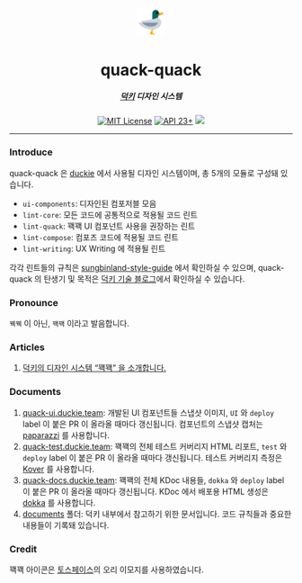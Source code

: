 <p align="center">
  <img src="./assets/toss-duck.svg" width="10%" alt="duck" />
</p>
<h1 align="center">quack-quack</h1>
<h5 align="center"><a href="https://github.com/sungbinland/duckie">덕키</a> 디자인 시스템</h5>
<p align="center">
  <a href="LICENSE"><img alt="MIT License" src="https://img.shields.io/badge/License-MIT-blue"/></a>
  <a href="https://developer.android.com/about/versions/marshmallow"><img alt="API 23+" src="https://img.shields.io/badge/API-23%2B-brightgreen.svg"/></a>
  <a href="https://codecov.io/gh/sungbinland/duckie-quack-quack" > <img src="https://codecov.io/gh/sungbinland/duckie-quack-quack/branch/develop/graph/badge.svg?token=ACRJ1R22YD"/></a>
</p>


---

### Introduce

quack-quack 은 [duckie](https://github.com/sungbinland/duckie) 에서 사용될 디자인 시스템이며, 총 5개의 모듈로 구성돼 있습니다.

- `ui-components`: 디자인된 컴포저블 모음
- `lint-core`: 모든 코드에 공통적으로 적용될 코드 린트
- `lint-quack`: 꽥꽥 UI 컴포넌트 사용을 권장하는 린트
- `lint-compose`: 컴포즈 코드에 적용될 코드 린트
- `lint-writing`:  UX Writing 에 적용될 린트

각각 린트들의 규칙은 [sungbinland-style-guide](https://github.com/sungbinland/sungbinland-style-guide) 에서 확인하실 수 있으며, quack-quack 의 탄생기 및 목적은 [덕키 기술 블로그](https://medium.com/duckie-stories/%EB%8D%95%ED%82%A4%EC%9D%98-%EB%94%94%EC%9E%90%EC%9D%B8-%EC%8B%9C%EC%8A%A4%ED%85%9C-%EA%BD%A5%EA%BD%A5-%EC%9D%84-%EC%86%8C%EA%B0%9C%ED%95%A9%EB%8B%88%EB%8B%A4-59d962c4bf7)에서 확인하실 수 있습니다.

### Pronounce

`꿱꿱` 이 아닌, `꽥꽥` 이라고 발음합니다.

### Articles

1. [덕키의 디자인 시스템 “꽥꽥” 을 소개합니다.](https://blog.duckie.team/%EB%8D%95%ED%82%A4%EC%9D%98-%EB%94%94%EC%9E%90%EC%9D%B8-%EC%8B%9C%EC%8A%A4%ED%85%9C-%EA%BD%A5%EA%BD%A5-%EC%9D%84-%EC%86%8C%EA%B0%9C%ED%95%A9%EB%8B%88%EB%8B%A4-59d962c4bf7)

### Documents

1. [quack-ui.duckie.team](https://quack-ui.duckie.team/): 개발된 UI 컴포넌트들 스냅샷 이미지, `UI` 와 `deploy` label 이 붙은 PR 이 올라올 때마다 갱신됩니다. 컴포넌트의 스냅샷 캡처는 [paparazzi](https://github.com/cashapp/paparazzi) 를 사용합니다.
2. [quack-test.duckie.team](https://quack-test.duckie.team/): 꽥꽥의 전체 테스트 커버리지 HTML 리포트, `test` 와 `deploy` label 이 붙은 PR 이 올라올 때마다 갱신됩니다. 테스트 커버리지 측정은 [Kover](https://github.com/Kotlin/kotlinx-kover) 를 사용합니다.
3. [quack-docs.duckie.team](https://quack-docs.duckie.team/): 꽥꽥의 전체 KDoc 내용들, `dokka` 와 `deploy` label 이 붙은 PR 이 올라올 때마다 갱신됩니다. KDoc 에서 배포용 HTML 생성은 [dokka](https://github.com/Kotlin/dokka) 를 사용합니다.
4. [documents](/documents) 폴더: 덕키 내부에서 참고하기 위한 문서입니다. 코드 규칙들과 중요한 내용들이 기록돼 있습니다.

### Credit

꽥꽥 아이콘은 [토스페이스](https://toss.im/tossface)의 오리 이모지를 사용하였습니다.
